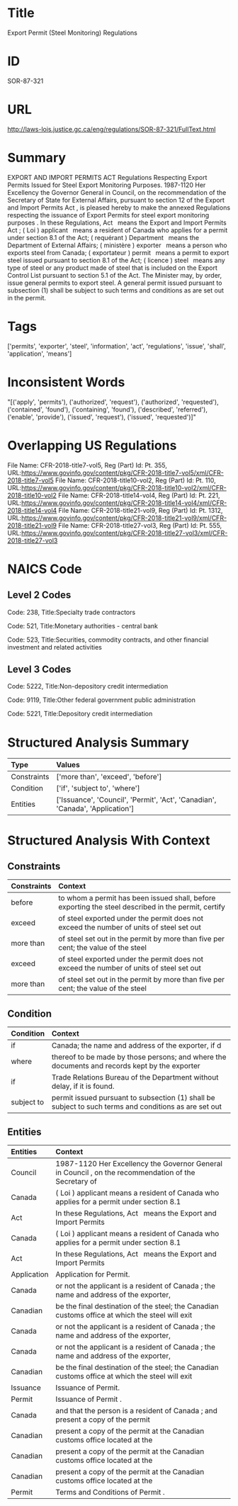 # Title
Export Permit (Steel Monitoring) Regulations


# ID
SOR-87-321

# URL
http://laws-lois.justice.gc.ca/eng/regulations/SOR-87-321/FullText.html


# Summary
EXPORT AND IMPORT PERMITS ACT Regulations Respecting Export Permits Issued for Steel Export Monitoring Purposes.
1987-1120 Her Excellency the Governor General in Council, on the recommendation of the Secretary of State for External Affairs, pursuant to section 12 of the  Export and Import Permits Act , is pleased hereby to make the annexed  Regulations respecting the issuance of Export Permits for steel export monitoring purposes .
In these Regulations, Act  means the  Export and Import Permits Act ; ( Loi ) applicant  means a resident of Canada who applies for a permit under section 8.1 of the Act; ( requérant ) Department  means the Department of External Affairs; ( ministère ) exporter  means a person who exports steel from Canada; ( exportateur ) permit  means a permit to export steel issued pursuant to section 8.1 of the Act; ( licence ) steel  means any type of steel or any product made of steel that is included on the  Export Control List  pursuant to section 5.1 of the Act.
The Minister may, by order, issue general permits to export steel.
A general permit issued pursuant to subsection (1) shall be subject to such terms and conditions as are set out in the permit.


# Tags
['permits', 'exporter', 'steel', 'information', 'act', 'regulations', 'issue', 'shall', 'application', 'means']


# Inconsistent Words
"[('apply', 'permits'), ('authorized', 'request'), ('authorized', 'requested'), ('contained', 'found'), ('containing', 'found'), ('described', 'referred'), ('enable', 'provide'), ('issued', 'request'), ('issued', 'requested')]"


# Overlapping US Regulations
File Name: CFR-2018-title7-vol5, Reg (Part) Id: Pt. 355, URL:https://www.govinfo.gov/content/pkg/CFR-2018-title7-vol5/xml/CFR-2018-title7-vol5
File Name: CFR-2018-title10-vol2, Reg (Part) Id: Pt. 110, URL:https://www.govinfo.gov/content/pkg/CFR-2018-title10-vol2/xml/CFR-2018-title10-vol2
File Name: CFR-2018-title14-vol4, Reg (Part) Id: Pt. 221, URL:https://www.govinfo.gov/content/pkg/CFR-2018-title14-vol4/xml/CFR-2018-title14-vol4
File Name: CFR-2018-title21-vol9, Reg (Part) Id: Pt. 1312, URL:https://www.govinfo.gov/content/pkg/CFR-2018-title21-vol9/xml/CFR-2018-title21-vol9
File Name: CFR-2018-title27-vol3, Reg (Part) Id: Pt. 555, URL:https://www.govinfo.gov/content/pkg/CFR-2018-title27-vol3/xml/CFR-2018-title27-vol3



# NAICS Code
## Level 2 Codes
Code: 238, Title:Specialty trade contractors

Code: 521, Title:Monetary authorities - central bank

Code: 523, Title:Securities, commodity contracts, and other financial investment and related activities




## Level 3 Codes
Code: 5222, Title:Non-depository credit intermediation

Code: 9119, Title:Other federal government public administration

Code: 5221, Title:Depository credit intermediation







# Structured Analysis Summary
| Type        | Values                                                                        |
|:------------|:------------------------------------------------------------------------------|
| Constraints | ['more than', 'exceed', 'before']                                             |
| Condition   | ['if', 'subject to', 'where']                                                 |
| Entities    | ['Issuance', 'Council', 'Permit', 'Act', 'Canadian', 'Canada', 'Application'] |


# Structured Analysis With Context
 


## Constraints
| Constraints   | Context                                                                                             |
|:--------------|:----------------------------------------------------------------------------------------------------|
| before        | to whom a permit has been issued shall, before exporting the steel described in the permit, certify |
| exceed        | of steel exported under the permit does not exceed the number of units of steel set out             |
| more than     | of steel set out in the permit by more than five per cent; the value of the steel                   |
| exceed        | of steel exported under the permit does not exceed the number of units of steel set out             |
| more than     | of steel set out in the permit by more than five per cent; the value of the steel                   |


## Condition
| Condition   | Context                                                                                               |
|:------------|:------------------------------------------------------------------------------------------------------|
| if          | Canada; the name and address of the exporter, if  d                                                   |
| where       | thereof to be made by those persons; and where the documents and records kept by the exporter         |
| if          | Trade Relations Bureau of the Department without delay, if  it is found.                              |
| subject to  | permit issued pursuant to subsection (1) shall be subject to such terms and conditions as are set out |


## Entities
| Entities    | Context                                                                                               |
|:------------|:------------------------------------------------------------------------------------------------------|
| Council     | 1987-1120 Her Excellency the Governor General in  Council , on the recommendation of the Secretary of |
| Canada      | ( Loi ) applicant means a resident of Canada who applies for a permit under section 8.1               |
| Act         | In these Regulations,  Act   means the  Export and Import Permits                                     |
| Canada      | ( Loi ) applicant means a resident of Canada who applies for a permit under section 8.1               |
| Act         | In these Regulations,  Act   means the  Export and Import Permits                                     |
| Application | Application  for Permit.                                                                              |
| Canada      | or not the applicant is a resident of Canada ; the name and address of the exporter,                  |
| Canadian    | be the final destination of the steel; the Canadian customs office at which the steel will exit       |
| Canada      | or not the applicant is a resident of Canada ; the name and address of the exporter,                  |
| Canada      | or not the applicant is a resident of Canada ; the name and address of the exporter,                  |
| Canadian    | be the final destination of the steel; the Canadian customs office at which the steel will exit       |
| Issuance    | Issuance  of Permit.                                                                                  |
| Permit      | Issuance of  Permit .                                                                                 |
| Canada      | and that the person is a resident of Canada ; and present a copy of the permit                        |
| Canadian    | present a copy of the permit at the Canadian  customs office located at the                           |
| Canadian    | present a copy of the permit at the Canadian  customs office located at the                           |
| Canadian    | present a copy of the permit at the Canadian  customs office located at the                           |
| Permit      | Terms and Conditions of  Permit .                                                                     |


